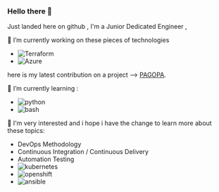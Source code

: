### Hello there 👋
Just landed here on github , I'm a Junior Dedicated Engineer ,


🔭 I’m currently working on these pieces of technologies
- ![Terraform](https://img.shields.io/badge/Terraform-7c43ba?style=for-the-badge&logo=Terraform&logoColor=7c43ba)
- ![Azure](https://img.shields.io/badge/Azure-35b2ed?style=for-the-badge&logo=Azure&logoColor=white)

here is my latest contribution on a project --> [PAGOPA](https://github.com/pagopa/pm-infra/blob/stable/src/pmanager/app/alerts.tf).



🌱 I’m currently learning :
- ![python](https://img.shields.io/badge/Python-ffce3f?style=for-the-badge&logo=Python&logoColor=386e9f)
- ![bash](https://img.shields.io/badge/Bash-000000?style=for-the-badge&logo=Bash&logoColor=white)


🤔 I'm very interested and i hope i have the change to learn more about these topics:
- DevOps Methodology
- Continuous Integration / Continuous Delivery 
- Automation Testing
- ![kubernetes](https://img.shields.io/badge/Kubernetes-white?style=for-the-badge&logo=Kubernetes&logoColor=326ce4)
- ![openshift](https://img.shields.io/badge/Openshift-whitef?style=for-the-badge&logo=Openshift&logoColor=eb2126)
- ![ansible](https://img.shields.io/badge/Ansible-whitef?style=for-the-badge&logo=Ansible&logoColor=black)




<!--
  ALL ICONS THAT IM USING ARE FROM simple-icons.org AND shields.io
-->
